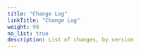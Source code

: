 ```yaml
---
title: "Change Log"
linkTitle: "Change Log"
weight: 90 
no_list: true
description: List of changes, by version
---
```

